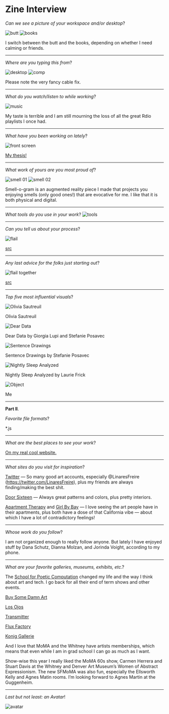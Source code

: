 # Zine Interview

*Can we see a picture of your workspace and/or desktop*?

![butt](images/butt.jpg) 
![books](images/books.jpg)

I switch between the butt and the books, depending on whether I need calming or friends.
 
***

*Where are you typing this from*?

![desktop](images/desktop.png)
![comp](images/comp.jpg)

Please note the very fancy cable fix.

***

*What do you watch/listen to while working*?

![music](images/music.png)

My taste is terrible and I am still mourning the loss of all the great Rdio playlists I once had.

***

*What have you been working on lately*?

![front screen](images/thesis.png)

[My thesis!](http://www.lost-time.club/)

***

*What work of yours are you most proud of*? 

![smell 01](images/smell-o-gram.gif)
![smell 02](images/smell-o-gram_02.gif)

Smell-o-gram is an augmented reality piece I made that projects you enjoying smells (only good ones!) that are evocative for me. I like that it is both physical and digital.

***

*What tools do you use in your work*?
![tools](images/tools.gif)

***

*Can you tell us about your process*?

![flail](images/flail.gif)

[src](https://giphy.com/gifs/ySeRvSe4c1mRq)

***

*Any last advice for the folks just starting out*? 

![flail together](images/flail_together.gif)

[src](https://giphy.com/gifs/animated-dancing-inflatable-12dpLtkNiqc5zO)

***

*Top five most influential visuals*?

![Olivia Sautreuil](images/olivia.jpg)

Olivia Sautreuil

![Dear Data](images/dear_data.png)

Dear Data by Giorgia Lupi and Stefanie Posavec

![Sentence Drawings](images/stef.png)

Sentence Drawings by Stefanie Posavec

![Nightly Sleep Analyzed](images/Nightly_Sleep_Analyzed_detail.jpg)

Nightly Sleep Analyzed by Laurie Frick

![Object](images/object.jpg)

Me

***

**Part II**.

*Favorite file formats*?

*.js 

***

*What are the best places to see your work*?

[On my real cool website.](http://sarahghp.com/projects/index.html)

***

*What sites do you visit for inspiration*?

[Twitter](https://twitter.com/) — So many good art accounts, especially @LinaresFreire (https://twitter.com/LinaresFreire), plus my friends are always finding/making the best shit.

[Door Sixteen](http://www.doorsixteen.com/) — Always great patterns and colors, plus pretty interiors.

[Apartment Therapy](http://www.apartmenttherapy.com/) and [Girl By Bay](http://www.sfgirlbybay.com/) — I love seeing the art people have in their apartments, plus both have a dose of that California vibe — about which I have a lot of contradictory feelings!

***

*Whose work do you follow*?

I am not organized enough to really follow anyone. But lately I have enjoyed stuff by Dana Schutz, Dianna Molzan, and Jorinda Voight, according to my phone.

***

*What are your favorite galleries, museums, exhibits, etc*.?

The [School for Poetic Computation](http://sfpc.io/) changed my life and the way I think about art and tech. I go back for all their end of term shows and other events.

[Buy Some Damn Art](http://www.buysomedamnart.com/)

[Los Ojos](http://losojosbk.com/)

[Transmitter](http://www.transmitter.nyc/)

[Flux Factory](http://www.fluxfactory.org/)

[Konig Gallerie](http://www.koeniggalerie.com/)

And I love that MoMA and the Whitney have artists memberships, which means that even while I am in grad school I can go as much as I want.

Show-wise this year I really liked the MoMA 60s show, Carmen Herrera and Stuart Davis at the Whitney and Denver Art Museum’s Women of Abstract Expressionism. The new SFMoMA was also fun, especially the Ellsworth Kelly and Agnes Matin rooms. I’m looking forward to Agnes Martin at the Guggenheim.

***

*Last but not least: an Avatar*!

![avatar](images/avatar.png)